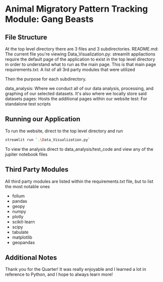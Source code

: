 # Animal Migratory Pattern Tracking Module: Gang Beasts

## File Structure 
At the top level directory there are 3 files and 3 subdirectories. 
README.md: The current file you're viewing 
Data_Visualization.py: streamlit appliactions require the default page of 
the application to exist in the top level directory in order to understand 
what to run as the main page. This is that main page 
requirements.txt: A list of all 3rd party modules that were utilized 

Then the purpose for each subdirectory.

data_analysis: Where we conduct all of our data analysis, processing, and graphing of our selected datasets. It's also where we locally store said datasets
pages: Hosts the additional pages within our website 
test: For standalone test scripts 

## Running our Application 

To run the website, direct to the top level directory and run 

``` bash
streamlit run `.\Data_Visualization.py`
```


To view the analysis direct to data_analysis/test_code and view any of the 
jupiter notebook files 
## Third Party Modules 

All third party modules are listed within the requirements.txt file, but to list the most notable ones 
- folium
- pandas 
- geopy 
- numpy 
- plotly 
- scikit-learn 
- scipy 
- tabulate 
- matplotlib
- geopandas 

## Additional Notes

Thank you for the Quarter! It was really enjoyable and I learned a lot in reference to Python, and I hope to always learn more! 